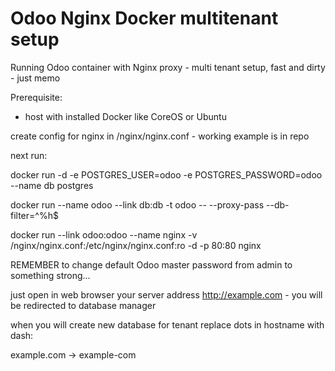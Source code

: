 # Odoo Nginx Docker multitenant setup
Running Odoo container with Nginx proxy - multi tenant setup, fast and dirty - just memo

Prerequisite:
- host with installed Docker like CoreOS or Ubuntu

create config for nginx in /nginx/nginx.conf - working example is in repo

next run:

docker run -d -e POSTGRES_USER=odoo -e POSTGRES_PASSWORD=odoo --name db postgres

docker run --name odoo --link db:db -t odoo -- --proxy-pass --db-filter=^%h$

docker run --link odoo:odoo --name nginx -v /nginx/nginx.conf:/etc/nginx/nginx.conf:ro -d -p 80:80 nginx

REMEMBER to change default Odoo master password from admin to something strong...

just open in web browser your server address http://example.com - you will be redirected to database manager

when you will create new database for tenant replace dots in hostname with dash:

example.com -> example-com

